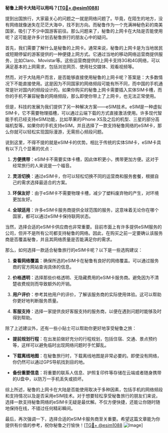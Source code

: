 **秘鲁上网卡大陆可以用吗？[[TG💪+ @esim1088](https://t.me/s/esim1088)]**

提到出国旅行，大家最关心的问题之一就是网络问题了。毕竟，在陌生的地方，没有网络就像迷失在茫茫大海中，找不到方向。而秘鲁作为一个充满神秘色彩的南美国家，吸引了不少中国游客前往。那么问题来了，秘鲁的上网卡在大陆是否能使用呢？这可能是许多计划去秘鲁旅行的朋友心中的疑问。

首先，我们需要了解什么是秘鲁的上网卡。通常来说，秘鲁的上网卡是为当地居民或短期停留的游客提供的一种便捷上网方式。它通过当地的移动网络运营商提供服务，比如Claro、Movistar等。这些运营商提供的上网卡支持3G和4G网络，可以满足基本的上网需求，包括浏览网页、使用社交媒体、观看视频等。

然而，对于大陆用户而言，是否能够直接使用秘鲁的上网卡呢？答案是：大多数情况下不能直接使用。这是因为不同国家的网络频段可能有所不同，而中国的手机通常是针对国内的频段设计的。如果你购买的秘鲁上网卡需要插入实体SIM卡槽，而你的手机不兼容秘鲁的网络频段，那么即使你带上了上网卡，也无法正常使用。

但是，科技的发展为我们提供了另一种解决方案——eSIM技术。eSIM是一种虚拟SIM卡，它不需要物理插槽，可以通过云端下载的方式直接激活使用。许多现代智能手机已经支持eSIM功能，比如苹果的iPhone XS及之后的机型、三星的部分高端机型等。如果你的手机支持eSIM，并且选择了一款支持秘鲁网络的eSIM卡，那么你就可以轻松实现国际漫游，无需担心频段问题。

说到这里，不得不提的就是eSIM卡的优势。相比于传统的实体SIM卡，eSIM卡具有以下几个显著的优点：

1. **方便携带**：eSIM卡不需要实体卡槽，因此体积更小，携带更加方便。这对于经常旅行的人来说是一个福音。
   
2. **灵活切换**：通过eSIM卡，你可以轻松切换不同的运营商和服务套餐，根据自己的需求选择最适合的方案。

3. **环保友好**：由于eSIM卡不需要物理卡槽，减少了塑料废弃物的产生，对环境更加友好。

4. **全球适用**：许多eSIM卡服务商提供全球范围的服务，这意味着无论你在哪个国家，都可以通过eSIM卡保持联网状态。

当然，选择合适的eSIM卡供应商也非常重要。目前市面上有许多提供eSIM服务的公司，但并不是所有公司都支持秘鲁的网络。因此，在购买之前一定要确认该服务商是否覆盖秘鲁，并且其网络质量是否能满足你的需求。

那么，如何选择一款适合秘鲁旅行的eSIM卡呢？以下是一些选购建议：

1. **查看网络覆盖**：确保所选的eSIM卡在秘鲁有良好的网络覆盖。可以通过服务商的官方网站查询具体的信息。

2. **价格透明**：选择那些价格透明、无隐藏费用的eSIM卡服务商。避免因为不清楚收费规则而导致额外的开销。

3. **用户评价**：参考其他用户的评价，了解该服务商的实际使用体验。这可以帮助你更好地判断服务质量。

4. **客服支持**：选择一家提供良好客服支持的服务商，以便在遇到问题时能够及时得到帮助。

除了上述建议外，还有一些小贴士可以帮助你更好地享受秘鲁之旅：

- **提前规划行程**：在出发前做好充分的行程规划，包括住宿、交通、景点预约等，这样可以避免临时出现网络问题时手忙脚乱。
  
- **下载离线地图**：在秘鲁旅行时，下载离线地图是非常必要的。即使没有网络，你仍然可以通过GPS导航找到目的地。

- **备份重要信息**：将重要的联系人信息、护照复印件等存储在云端或者随身携带的U盘中，以防万一手机丢失或损坏。

综上所述，秘鲁的上网卡在大陆是否能使用取决于多种因素，包括手机的网络频段和支持情况以及是否采用eSIM技术。对于想要轻松享受秘鲁旅行的朋友们来说，选择一款支持秘鲁网络的eSIM卡无疑是最优解。不仅方便快捷，还能让你随时随地保持在线，不错过任何精彩瞬间。

最后，再次强调一下，选择合适的eSIM卡服务商至关重要。希望这篇文章能为你提供有价值的参考，祝你秘鲁之行愉快！[[TG💪+ @esim1088](https://t.me/s/esim1088) ![Image](https://i.postimg.cc/4NQfJmqS/Snipaste-2025-05-13-00-14-12.png)]